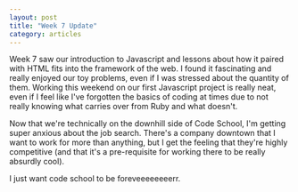 ```yaml
---
layout: post
title: "Week 7 Update"
category: articles
---
```


Week 7 saw our introduction to Javascript and lessons about how it paired with HTML fits into the framework of the web. I found it fascinating and really enjoyed our toy problems, even if I was stressed about the quantity of them. Working this weekend on our first Javascript project is really neat, even if I feel like I've forgotten the basics of coding at times due to not really knowing what carries over from Ruby and what doesn't. 

Now that we're technically on the downhill side of Code School, I'm getting super anxious about the job search. There's a company downtown that I want to work for more than anything, but I get the feeling that they're highly competitive (and that it's a pre-requisite for working there to be really absurdly cool). 

I just want code school to be foreveeeeeeeerr.